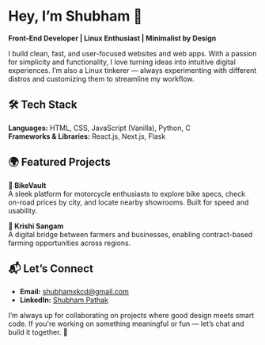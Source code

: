 # Hey, I’m Shubham 👋  
**Front-End Developer | Linux Enthusiast | Minimalist by Design**

I build clean, fast, and user-focused websites and web apps. With a passion for simplicity and functionality, I love turning ideas into intuitive digital experiences. I’m also a Linux tinkerer — always experimenting with different distros and customizing them to streamline my workflow.

## 🛠️ Tech Stack

**Languages:** HTML, CSS, JavaScript (Vanilla), Python, C  
**Frameworks & Libraries:** React.js, Next.js, Flask  

## 🌍 Featured Projects

**🚀 BikeVault**  
A sleek platform for motorcycle enthusiasts to explore bike specs, check on-road prices by city, and locate nearby showrooms. Built for speed and usability.

**🌾 Krishi Sangam**  
A digital bridge between farmers and businesses, enabling contract-based farming opportunities across regions.

## 📬 Let’s Connect

- **Email:** [shubhamxkcd@gmail.com](mailto:shubhamxkcd@gmail.com)  
- **LinkedIn:** [Shubham Pathak](https://www.linkedin.com/in/shubham-pathak-05366b272/)

I’m always up for collaborating on projects where good design meets smart code. If you're working on something meaningful or fun — let’s chat and build it together. 🌱
